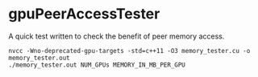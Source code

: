 # gpuPeerAccessTester
A quick test written to check the benefit of peer memory access.
```
nvcc -Wno-deprecated-gpu-targets -std=c++11 -O3 memory_tester.cu -o memory_tester.out
./memory_tester.out NUM_GPUs MEMORY_IN_MB_PER_GPU
```


